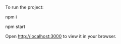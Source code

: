 To run the project:

npm i

npm start

Open [http://localhost:3000](http://localhost:3000) to view it in your browser.
